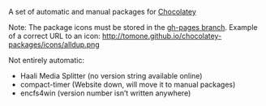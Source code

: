 A set of automatic and manual packages for [Chocolatey](https://chocolatey.org/)

Note: The package icons must be stored in the [gh-pages branch](https://github.com/TomOne/chocolatey-packages/tree/gh-pages).
Example of a correct URL to an icon: http://tomone.github.io/chocolatey-packages/icons/alldup.png

Not entirely automatic:

* Haali Media Splitter (no version string available online)
* compact-timer (Website down, will move it to manual packages)
* encfs4win (version number isn’t written anywhere)